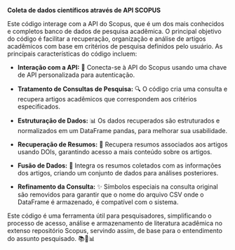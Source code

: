 **Coleta de dados científicos através de API SCOPUS**

Este código interage com a API do Scopus, que é um dos mais conhecidos e completos banco de dados de pesquisa acadêmica. 
O principal objetivo do código é facilitar a recuperação, organização e análise de artigos acadêmicos com base em critérios de pesquisa definidos pelo usuário. 
As principais características do código incluem:

- **Interação com a API:** 📡 Conecta-se à API do Scopus usando uma chave de API personalizada para autenticação.

- **Tratamento de Consultas de Pesquisa:** 🔍 O código cria uma consulta e recupera artigos acadêmicos que correspondem aos critérios especificados.

- **Estruturação de Dados:** 📊 Os dados recuperados são estruturados e normalizados em um DataFrame pandas, para melhorar sua usabilidade.

- **Recuperação de Resumos:** 📑 Recupera resumos associados aos artigos usando DOIs, garantindo acesso a mais conteúdo sobre os artigos.

- **Fusão de Dados:** 🔗 Integra os resumos coletados com as informações dos artigos, criando um conjunto de dados para análises posteriores.

- **Refinamento da Consulta:** ✨ Símbolos especiais na consulta original são removidos para garantir que o nome do arquivo CSV onde o DataFrame é armazenado, é compatível com o sistema.

Este código é uma ferramenta útil para pesquisadores, simplificando o processo de acesso, análise e armazenamento de literatura acadêmica no extenso repositório Scopus, servindo assim, de base para o entendimento do assunto pesquisado. 📚🔬📊
